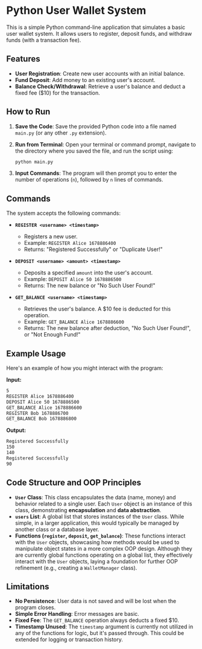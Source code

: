 # Python User Wallet System

This is a simple Python command-line application that simulates a basic user wallet system. It allows users to register, deposit funds, and withdraw funds (with a transaction fee).

## Features

* **User Registration**: Create new user accounts with an initial balance.
* **Fund Deposit**: Add money to an existing user's account.
* **Balance Check/Withdrawal**: Retrieve a user's balance and deduct a fixed fee ($10) for the transaction.

## How to Run

1.  **Save the Code**: Save the provided Python code into a file named `main.py` (or any other `.py` extension).

2.  **Run from Terminal**: Open your terminal or command prompt, navigate to the directory where you saved the file, and run the script using:

    ```bash
    python main.py
    ```

3.  **Input Commands**: The program will then prompt you to enter the number of operations (`n`), followed by `n` lines of commands.

## Commands

The system accepts the following commands:

* **`REGISTER <username> <timestamp>`**
    * Registers a new user.
    * Example: `REGISTER Alice 1678886400`
    * Returns: "Registered Successfully" or "Duplicate User!"

* **`DEPOSIT <username> <amount> <timestamp>`**
    * Deposits a specified `amount` into the user's account.
    * Example: `DEPOSIT Alice 50 1678886500`
    * Returns: The new balance or "No Such User Found!"

* **`GET_BALANCE <username> <timestamp>`**
    * Retrieves the user's balance. A $10 fee is deducted for this operation.
    * Example: `GET_BALANCE Alice 1678886600`
    * Returns: The new balance after deduction, "No Such User Found!", or "Not Enough Fund!"

## Example Usage

Here's an example of how you might interact with the program:

**Input:**
```bash
5
REGISTER Alice 1678886400
DEPOSIT Alice 50 1678886500
GET_BALANCE Alice 1678886600
REGISTER Bob 1678886700
GET_BALANCE Bob 1678886800
```
**Output:**
```bash
Registered Successfully
150
140
Registered Successfully
90
```
## Code Structure and OOP Principles

* **`User` Class**: This class encapsulates the data (name, money) and behavior related to a single user. Each `User` object is an instance of this class, demonstrating **encapsulation** and **data abstraction**.
* **`users` List**: A global list that stores instances of the `User` class. While simple, in a larger application, this would typically be managed by another class or a database layer.
* **Functions (`register`, `deposit`, `get_balance`)**: These functions interact with the `User` objects, showcasing how methods would be used to manipulate object states in a more complex OOP design. Although they are currently global functions operating on a global list, they effectively interact with the `User` objects, laying a foundation for further OOP refinement (e.g., creating a `WalletManager` class).

## Limitations

* **No Persistence**: User data is not saved and will be lost when the program closes.
* **Simple Error Handling**: Error messages are basic.
* **Fixed Fee**: The `GET_BALANCE` operation always deducts a fixed $10.
* **Timestamp Unused**: The `timestamp` argument is currently not utilized in any of the functions for logic, but it's passed through. This could be extended for logging or transaction history.
